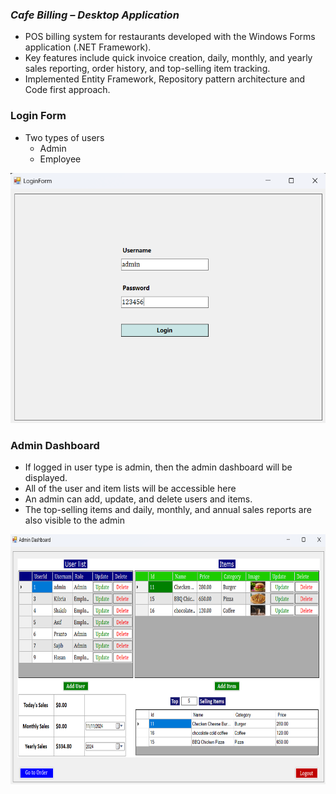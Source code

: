 ### *Cafe Billing – Desktop Application*
- POS billing system for restaurants developed with the Windows Forms application (.NET    Framework).
- Key features include quick invoice creation, daily, monthly, and yearly sales reporting, order history, and top-selling item tracking.
- Implemented Entity Framework, Repository pattern architecture and Code first approach.

### Login Form
- Two types of users
    - Admin
    - Employee
<img src="https://github.com/rasel3780/CafeBilling/blob/documentation/Project%20images/loginForm.png" alt="Login Form" width="600" height="400">

### Admin Dashboard
* If logged in user type is admin, then the admin dashboard will be displayed.
 * All of the user and item lists will be accessible here
 * An admin can add, update, and delete users and items.
 * The top-selling items and daily, monthly, and annual sales reports are also visible to the admin
<img src="https://github.com/rasel3780/CafeBilling/blob/documentation/Project%20images/adminDash.png" alt="admin dashboard" width="600" height="400">

